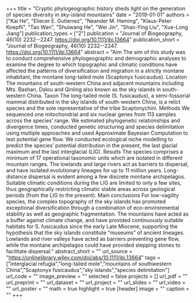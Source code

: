 +++
title = "Cryptic phylogeographic history sheds light on the generation of species diversity in sky-island mountains"
date = "2019-01-01"
authors = ["Kai He", "Eliecer E. Gutierrez", "Neander M. Heming", "Klaus-Peter Koepfli", "Tao Wan", "Shuiwang He", "Wei Jin", "Shao-Ying Liu", "Xue-Long Jiang"]
publication_types = ["2"]
publication = "Journal of Biogeography, 46(10) 2232--2247. https://doi.org/10.1111/jbi.13664"
publication_short = "Journal of Biogeography, 46(10) 2232--2247. https://doi.org/10.1111/jbi.13664"
abstract = "Aim The aim of this study was to conduct comprehensive phylogeographic and demographic analyses to examine the degree to which topographic and climatic conditions have affected the patterns of diversification and migration in a strictly montane inhabitant, the montane long-tailed mole (Scaptonyx fusicaudus). Location The mountains of south-western China and adjacent mountains including Mts. Bashan, Dalou and Qinling also known as the sky islands in south-western China. Taxon The long-tailed mole (S. fusicaudus), a semi-fossorial mammal distributed in the sky islands of south-western China, is a relict species and the sole representative of the tribe Scaptonychini. Methods We sequenced one mitochondrial and six nuclear genes from 113 samples across the species’ range. We estimated phylogenetic relationships and divergence times, conducted genetic structuring and species delimitation using multiple approaches and used Approximate Bayesian Computation to test potential gene flow. We conducted ecological niche modelling to predict the species’ potential distribution in the present, the last glacial maximum and the last interglacial (LIG). Results The species comprises a minimum of 17 operational taxonomic units which are isolated in different mountain ranges. The lowlands and large rivers act as barriers to dispersal, and have isolated evolutionary lineages for up to 11 million years. Long-distance dispersal is evident among a few discrete montane archipelagos. Suitable climatic conditions during the LIG are limited to only a few sites, thus geographically restricting climatic stable areas across geological periods (from the LIG to the present). Main conclusions For low-vagility species, the complex topography of the sky islands has promoted exceptional diversification through a combination of eco-environmental stability as well as geographic fragmentation. The mountains have acted as a buffer against climate change, and have provided continuously suitable habitats for S. fusicaudus since the early Late Miocene, supporting the hypothesis that the sky islands constitute “museums” of ancient lineages. Lowlands and river valleys have acted as barriers preventing gene flow, while the montane archipelagos could have provided stepping stones to facilitate dispersal."
abstract_short = ""
url_source = "https://onlinelibrary.wiley.com/doi/abs/10.1111/jbi.13664"
tags = ["interglacial refugia","long-tailed mole","mountains of southwestern China","Scaptonyx fusicaudus","sky islands","species delimitation"]
url_code = ""
image_preview = ""
selected = false
projects = []
url_pdf = ""
url_preprint = ""
url_dataset = ""
url_project = ""
url_slides = ""
url_video = ""
url_poster = ""
math = true
highlight = true
[header]
image = ""
caption = ""
+++
